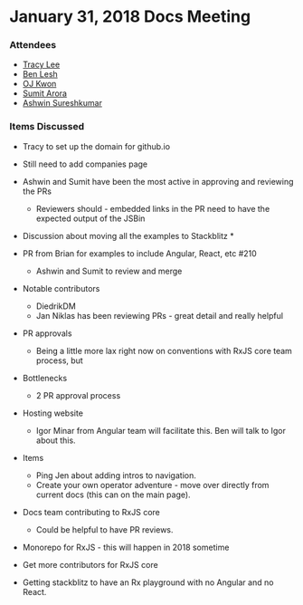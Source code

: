 # January 31, 2018 Docs Meeting

### Attendees

* [Tracy Lee](http://github.com/ladyleet)
* [Ben Lesh](http://github.com/benlesh)
* [OJ Kwon](http://github.com/kwonoj)
* [Sumit Arora](http://github.com/arorasumit)
* [Ashwin Sureshkumar](http://github.com/ashwin-sureshkumar)

### Items Discussed

* Tracy to set up the domain for github.io
* Still need to add companies page

* Ashwin and Sumit have been the most active in approving and reviewing the PRs 
  * Reviewers should - embedded links in the PR need to have the expected output of the JSBin

* Discussion about moving all the examples to Stackblitz
  * 

* PR from Brian for examples to include Angular, React, etc #210 
  * Ashwin and Sumit to review and merge

* Notable contributors
  * DiedrikDM
  * Jan Niklas has been reviewing PRs - great detail and really helpful

* PR approvals
  * Being a little more lax right now on conventions with RxJS core team process, but 

* Bottlenecks
  * 2 PR approval process

* Hosting website
  * Igor Minar from Angular team will facilitate this. Ben will talk to Igor about this.

* Items
  * Ping Jen about adding intros to navigation.
  * Create your own operator adventure - move over directly from current docs (this can on the main page).

* Docs team contributing to RxJS core
  * Could be helpful to have PR reviews.

* Monorepo for RxJS - this will happen in 2018 sometime 
* Get more contributors for RxJS core 

* Getting stackblitz to have an Rx playground with no Angular and no React.


